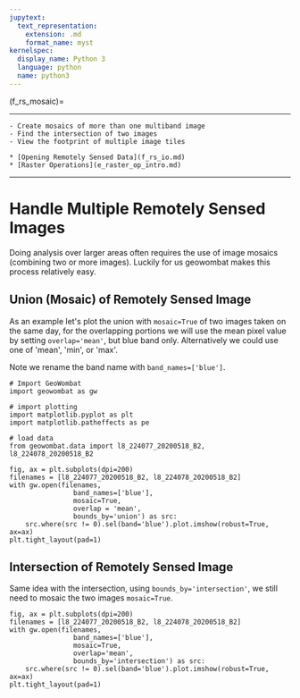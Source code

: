 ```yaml
---
jupytext:
  text_representation:
    extension: .md
    format_name: myst
kernelspec:
  display_name: Python 3
  language: python
  name: python3
---
```


(f_rs_mosaic)=

----------------

```{admonition} Learning Objectives
- Create mosaics of more than one multiband image
- Find the intersection of two images
- View the footprint of multiple image tiles

```
```{admonition} Review
* [Opening Remotely Sensed Data](f_rs_io.md)
* [Raster Operations](e_raster_op_intro.md)
```
----------------
<!-- https://www.l3harrisgeospatial.com/docs/MosaicSeamless.html -->
<!-- 
https://desktop.arcgis.com/en/arcmap/10.3/manage-data/raster-and-images/what-is-a-mosaic.htm -->

# Handle Multiple Remotely Sensed Images
Doing analysis over larger areas often requires the use of image mosaics (combining two or more images). Luckily for us geowombat makes this process relatively easy. 

## Union (Mosaic) of Remotely Sensed Image
As an example let's plot the union with `mosaic=True` of two images taken on the same day, for the overlapping portions we will use the mean pixel value by setting `overlap='mean'`, but blue band only. Alternatively we could use one of 'mean', 'min', or 'max'.

Note we rename the band name with `band_names=['blue']`. 

```{code-cell} ipython3
# Import GeoWombat
import geowombat as gw

# import plotting
import matplotlib.pyplot as plt
import matplotlib.patheffects as pe

# load data
from geowombat.data import l8_224077_20200518_B2, l8_224078_20200518_B2

fig, ax = plt.subplots(dpi=200)
filenames = [l8_224077_20200518_B2, l8_224078_20200518_B2]
with gw.open(filenames,
                band_names=['blue'],
                mosaic=True,
                overlap = 'mean',
                bounds_by='union') as src:
    src.where(src != 0).sel(band='blue').plot.imshow(robust=True, ax=ax)
plt.tight_layout(pad=1)
```

## Intersection of Remotely Sensed Image
Same idea with the intersection, using `bounds_by='intersection'`, we still need to mosaic the two images `mosaic=True`.

```{code-cell} ipython3
fig, ax = plt.subplots(dpi=200)
filenames = [l8_224077_20200518_B2, l8_224078_20200518_B2]
with gw.open(filenames,
                band_names=['blue'],
                mosaic=True,
                overlap='mean',
                bounds_by='intersection') as src:
    src.where(src != 0).sel(band='blue').plot.imshow(robust=True, ax=ax)
plt.tight_layout(pad=1)
```

